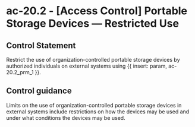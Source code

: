 # ac-20.2 - \[Access Control\] Portable Storage Devices — Restricted Use

## Control Statement

Restrict the use of organization-controlled portable storage devices by authorized individuals on external systems using {{ insert: param, ac-20.2_prm_1 }}.

## Control guidance

Limits on the use of organization-controlled portable storage devices in external systems include restrictions on how the devices may be used and under what conditions the devices may be used.
